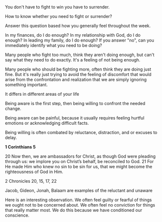 You don't have to fight to win you have to surrender.

How to know whether you need to fight or surrender?

Answer this question based how you generally feel throughout the week.

In my finances, do I do enough?
In my relationship with God, do I do enough?
In leading my family, do I do enough?
If you answer "no", can you immediately identify what you need to be doing?

Many people who fight too much, think they aren't doing enough, but can't say what they need to do exactly. It's a feeling of not being enough.

Many people who should be fighting more, often think they are doing just fine. But it's really just trying to avoid the feeling of discomfort that would arise from the confrontation and realization that we are simply ignoring something important.

It differs in different areas of your life

Being aware is the first step, then being willing to confront the needed change.

Being aware can be painful, because it usually requires feeling hurtful emotions or acknowledging difficult facts.

Being willing is often combated by reluctance, distraction, and or excuses to delay.

**1 Corinthians 5**

20 Now then, we are ambassadors for Christ, as though God were pleading through us: we implore you on Christ’s behalf, be reconciled to God. 21 For He made Him who knew no sin to be sin for us, that we might become the righteousness of God in Him.

2 Chronicles 20, 15, 17, 22

Jacob, Gideon, Jonah, Balaam are examples of the reluctant and unaware

Here is an interesting observation. We often feel guilty or fearful of things we ought not to be concerned about. We often feel no conviction for things that really matter most. We do this because we have conditioned our conscience.